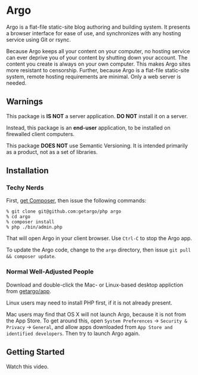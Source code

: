 # Argo

Argo is a flat-file static-site blog authoring and building system. It presents
a browser interface for ease of use, and synchronizes with any hosting service
using Git or rsync.

Because Argo keeps all your content on your computer, no hosting service can
ever deprive you of your content by shutting down your account. The content you
create is always on your own computer. This makes Argo sites more resistant to
censorship. Further, because Argo is a flat-file static-site system, remote
hosting requirements are minimal. Only a web server is needed.

## Warnings

This package is **IS NOT** a server application. **DO NOT** install
it on a server.

Instead, this package is an **end-user** application, to be installed on
firewalled client computers.

This package **DOES NOT** use Semantic Versioning. It is intended primarily as a
product, not as a set of libraries.

## Installation

### Techy Nerds

First, [get Composer](https://getcomposer.org), then issue the following commands:

```
% git clone git@github.com:getargo/php argo
% cd argo
% composer install
% php ./bin/admin.php
```

That will open Argo in your client browser. Use `Ctrl-C` to stop the Argo app.

To update the Argo code, change to the `argo` directory, then issue
`git pull && composer update`.


### Normal Well-Adjusted People

Download and double-click the Mac- or Linux-based desktop appliction from
[getargo/app](https://github.com/getargo/app).

Linux users may need to install PHP first, if it is not already present.

Mac users may find that OS X will not launch Argo, because it is not from the
App Store. To get around this, open `System Preferences` -> `Security & Privacy`
-> `General`, and allow apps downloaded from `App Store and identified
developers`. Then try to launch Argo again.

## Getting Started

Watch this video.
